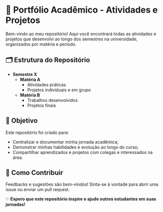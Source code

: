 # 🚀 Portfólio Acadêmico - Atividades e Projetos  

Bem-vindo ao meu repositório! Aqui você encontrará todas as atividades e projetos que desenvolvi ao longo dos semestres na universidade, organizados por matéria e período.  

## 🗂 Estrutura do Repositório  
- **Semestre X**  
  - **Matéria A**  
    - Atividades práticas  
    - Projetos individuais e em grupo  
  - **Matéria B**  
    - Trabalhos desenvolvidos  
    - Projetos finais 

## 🎯 Objetivo  
Este repositório foi criado para:  
- Centralizar e documentar minha jornada acadêmica;  
- Demonstrar minhas habilidades e evolução ao longo do curso;  
- Compartilhar aprendizados e projetos com colegas e interessados na área.  

## 📌 Como Contribuir  
Feedbacks e sugestões são bem-vindos! Sinta-se à vontade para abrir uma issue ou enviar um pull request.  

✨ **Espero que este repositório inspire e ajude outros estudantes em suas jornadas!**
